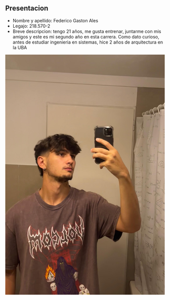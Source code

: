 ## Presentacion

- Nombre y apellido: Federico Gaston Ales
- Legajo: 218.570-2
- Breve descripcion: tengo 21 años, me gusta entrenar, juntarme con mis amigos y este es mi segundo año en esta carrera. Como dato curioso, antes de estudiar ingenieria en sistemas, hice 2 años de arquitectura en la UBA

![imagen](fotomiapdep.jpeg)
